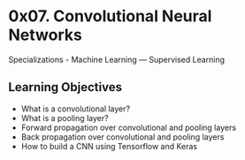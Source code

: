 # 0x07. Convolutional Neural Networks

Specializations - Machine Learning ― Supervised Learning


## Learning Objectives 

* What is a convolutional layer?
* What is a pooling layer?
* Forward propagation over convolutional and pooling layers
* Back propagation over convolutional and pooling layers
* How to build a CNN using Tensorflow and Keras
